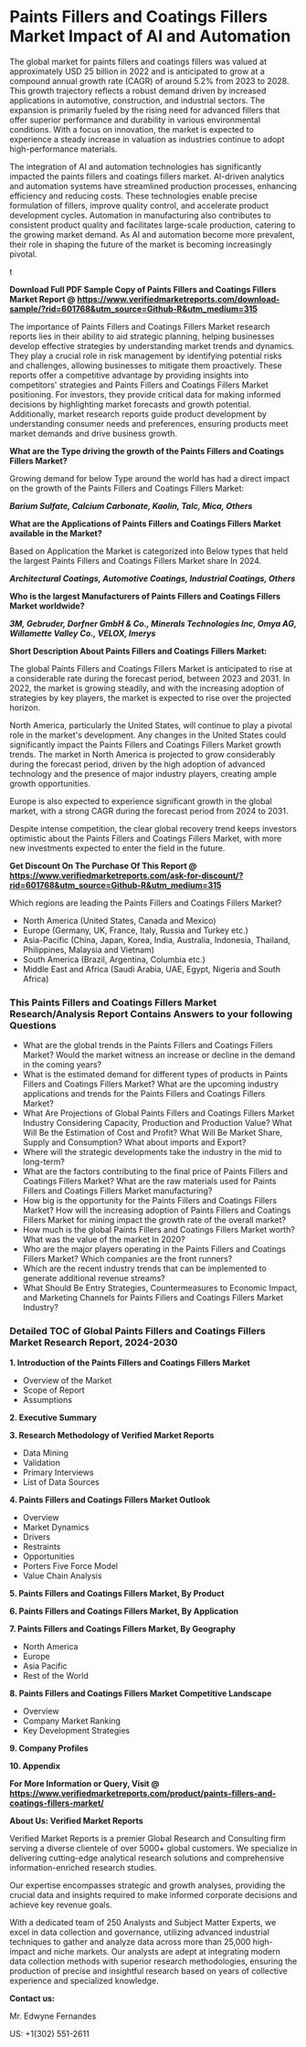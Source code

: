 <meta name="title" content="Global  Paints Fillers and Coatings Fillers Market Impact of AI and Automation"><meta name="description" content="  The global market for paints fillers and coatings fillers was valued at approximately USD 25 billion in 2022 and is anticipated to grow at a compound annual growth r"><meta name="title" content=" Paints Fillers and Coatings Fillers Market Size, Share, Scope, Trends, Growth, Opportunities, Analysis, Forecast"> <h1>Paints Fillers and Coatings Fillers Market Impact of AI and Automation</h1> <p>The global market for paints fillers and coatings fillers was valued at approximately USD 25 billion in 2022 and is anticipated to grow at a compound annual growth rate (CAGR) of around 5.2% from 2023 to 2028. This growth trajectory reflects a robust demand driven by increased applications in automotive, construction, and industrial sectors. The expansion is primarily fueled by the rising need for advanced fillers that offer superior performance and durability in various environmental conditions. With a focus on innovation, the market is expected to experience a steady increase in valuation as industries continue to adopt high-performance materials.</p> <p>The integration of AI and automation technologies has significantly impacted the paints fillers and coatings fillers market. AI-driven analytics and automation systems have streamlined production processes, enhancing efficiency and reducing costs. These technologies enable precise formulation of fillers, improve quality control, and accelerate product development cycles. Automation in manufacturing also contributes to consistent product quality and facilitates large-scale production, catering to the growing market demand. As AI and automation become more prevalent, their role in shaping the future of the market is becoming increasingly pivotal.</p> t</p><p id="" class=""><strong>Download Full PDF Sample Copy of Paints Fillers and Coatings Fillers Market Report @ <a href="https://www.verifiedmarketreports.com/download-sample/?rid=601768&utm_source=Github-R&utm_medium=315" target="_blank">https://www.verifiedmarketreports.com/download-sample/?rid=601768&utm_source=Github-R&utm_medium=315</a></strong></p><p>The importance of&nbsp;Paints Fillers and Coatings Fillers Market research reports lies in their ability to aid strategic planning, helping businesses develop effective strategies by understanding market trends and dynamics. They play a crucial role in risk management by identifying potential risks and challenges, allowing businesses to mitigate them proactively. These reports offer a competitive advantage by providing insights into competitors' strategies and Paints Fillers and Coatings Fillers Market positioning. For investors, they provide critical data for making informed decisions by highlighting market forecasts and growth potential. Additionally, market research reports guide product development by understanding consumer needs and preferences, ensuring products meet market demands and drive business growth.</p><p><strong>What are the&nbsp;Type driving the growth of the Paints Fillers and Coatings Fillers Market?</strong></p><p id="" class="">Growing demand for below Type around the world has had a direct impact on the growth of the Paints Fillers and Coatings Fillers Market:</p><em><strong>Barium Sulfate, Calcium Carbonate, Kaolin, Talc, Mica, Others</strong></em></p><strong>What are the&nbsp;Applications&nbsp;of Paints Fillers and Coatings Fillers Market available in the Market?</strong></p><p id="" class="">Based on Application the Market is categorized into Below types that held the largest Paints Fillers and Coatings Fillers Market share In 2024.</p><em><strong>Architectural Coatings, Automotive Coatings, Industrial Coatings, Others</strong></em></p><strong>Who is the largest Manufacturers of Paints Fillers and Coatings Fillers Market worldwide?</strong></p><p><em><strong>3M, Gebruder, Dorfner GmbH & Co., Minerals Technologies Inc, Omya AG, Willamette Valley Co., VELOX, Imerys</strong></em></p><p id="" class=""><strong>Short Description About Paints Fillers and Coatings Fillers Market:</strong></p><p>The global Paints Fillers and Coatings Fillers Market is anticipated to rise at a considerable rate during the forecast period, between 2023 and 2031. In 2022, the market is growing steadily, and with the increasing adoption of strategies by key players, the market is expected to rise over the projected horizon.</p><p>North America, particularly the United States, will continue to play a pivotal role in the market's development. Any changes in the United States could significantly impact the Paints Fillers and Coatings Fillers Market growth trends. The market in North America is projected to grow considerably during the forecast period, driven by the high adoption of advanced technology and the presence of major industry players, creating ample growth opportunities.</p><p>Europe is also expected to experience significant growth in the global market, with a strong CAGR during the forecast period from 2024 to 2031.</p><p>Despite intense competition, the clear global recovery trend keeps investors optimistic about the Paints Fillers and Coatings Fillers Market, with more new investments expected to enter the field in the future.</p><p id="" class=""><strong>Get Discount On The Purchase Of This Report @ <a href="https://www.verifiedmarketreports.com/ask-for-discount/?rid=601768&utm_source=Github-R&utm_medium=315" target="_blank">https://www.verifiedmarketreports.com/ask-for-discount/?rid=601768&utm_source=Github-R&utm_medium=315</a></strong></p>Which regions are leading the Paints Fillers and Coatings Fillers Market?</p><ul><li>North America (United States, Canada and Mexico)</li><li>Europe (Germany, UK, France, Italy, Russia and Turkey etc.)</li><li>Asia-Pacific (China, Japan, Korea, India, Australia, Indonesia, Thailand, Philippines, Malaysia and Vietnam)</li><li>South America (Brazil, Argentina, Columbia etc.)</li><li>Middle East and Africa (Saudi Arabia, UAE, Egypt, Nigeria and South Africa)</li></ul><h3 id="" class="">This Paints Fillers and Coatings Fillers Market Research/Analysis Report Contains Answers to your following Questions</h3><ul><li>What are the global trends in the Paints Fillers and Coatings Fillers Market? Would the market witness an increase or decline in the demand in the coming years?</li><li>What is the estimated demand for different types of products in Paints Fillers and Coatings Fillers Market? What are the upcoming industry applications and trends for the Paints Fillers and Coatings Fillers Market?</li><li>What Are Projections of Global Paints Fillers and Coatings Fillers Market Industry Considering Capacity, Production and Production Value? What Will Be the Estimation of Cost and Profit? What Will Be Market Share, Supply and Consumption? What about imports and Export?</li><li>Where will the strategic developments take the industry in the mid to long-term?</li><li>What are the factors contributing to the final price of Paints Fillers and Coatings Fillers Market? What are the raw materials used for Paints Fillers and Coatings Fillers Market manufacturing?</li><li>How big is the opportunity for the Paints Fillers and Coatings Fillers Market? How will the increasing adoption of Paints Fillers and Coatings Fillers Market for mining impact the growth rate of the overall market?</li><li>How much is the global Paints Fillers and Coatings Fillers Market worth? What was the value of the market In 2020?</li><li>Who are the major players operating in the Paints Fillers and Coatings Fillers Market? Which companies are the front runners?</li><li>Which are the recent industry trends that can be implemented to generate additional revenue streams?</li><li>What Should Be Entry Strategies, Countermeasures to Economic Impact, and Marketing Channels for Paints Fillers and Coatings Fillers Market Industry?</li></ul><h3 id="" class="">Detailed TOC of Global Paints Fillers and Coatings Fillers Market Research Report, 2024-2030</h3><p id="" class=""><strong>1. Introduction of the Paints Fillers and Coatings Fillers Market</strong></p><ul><li>Overview of the Market</li><li>Scope of Report</li><li>Assumptions</li></ul><p id="" class=""><strong>2. Executive Summary</strong></p><p id="" class=""><strong>3. Research Methodology of Verified Market Reports</strong></p><ul><li>Data Mining</li><li>Validation</li><li>Primary Interviews</li><li>List of Data Sources</li></ul><p id="" class=""><strong>4. Paints Fillers and Coatings Fillers Market Outlook</strong></p><ul><li>Overview</li><li>Market Dynamics</li><li>Drivers</li><li>Restraints</li><li>Opportunities</li><li>Porters Five Force Model</li><li>Value Chain Analysis</li></ul><p id="" class=""><strong>5. Paints Fillers and Coatings Fillers Market, By Product</strong></p><p id="" class=""><strong>6. Paints Fillers and Coatings Fillers Market, By Application</strong></p><p id="" class=""><strong>7. Paints Fillers and Coatings Fillers Market, By Geography</strong></p><ul><li>North America</li><li>Europe</li><li>Asia Pacific</li><li>Rest of the World</li></ul><p id="" class=""><strong>8. Paints Fillers and Coatings Fillers Market Competitive Landscape</strong></p><ul><li>Overview</li><li>Company Market Ranking</li><li>Key Development Strategies</li></ul><p id="" class=""><strong>9. Company Profiles</strong></p><p id="" class=""><strong>10. Appendix</strong></p><p id="" class=""><strong>For More Information or Query, Visit @ <a href="https://www.verifiedmarketreports.com/product/paints-fillers-and-coatings-fillers-market/" target="_blank">https://www.verifiedmarketreports.com/product/paints-fillers-and-coatings-fillers-market/</a></strong></p><p id="" class=""><strong>About Us: Verified Market Reports</strong></p><p id="" class="">Verified Market Reports is a premier Global Research and Consulting firm serving a diverse clientele of over 5000+ global customers. We specialize in delivering cutting-edge analytical research solutions and comprehensive information-enriched research studies.</p><p id="" class="">Our expertise encompasses strategic and growth analyses, providing the crucial data and insights required to make informed corporate decisions and achieve key revenue goals.</p><p id="" class="">With a dedicated team of 250 Analysts and Subject Matter Experts, we excel in data collection and governance, utilizing advanced industrial techniques to gather and analyze data across more than 25,000 high-impact and niche markets. Our analysts are adept at integrating modern data collection methods with superior research methodologies, ensuring the production of precise and insightful research based on years of collective experience and specialized knowledge.</p><p id="" class=""><strong>Contact us:</strong></p><p id="" class="">Mr. Edwyne Fernandes</p><p id="" class="">US: +1(302) 551-2611</p>